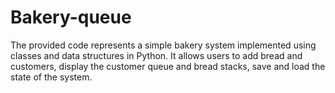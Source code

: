 # Bakery-queue
The provided code represents a simple bakery system implemented using classes and data structures in Python. It allows users to add bread and customers, display the customer queue and bread stacks, save and load the state of the system.
